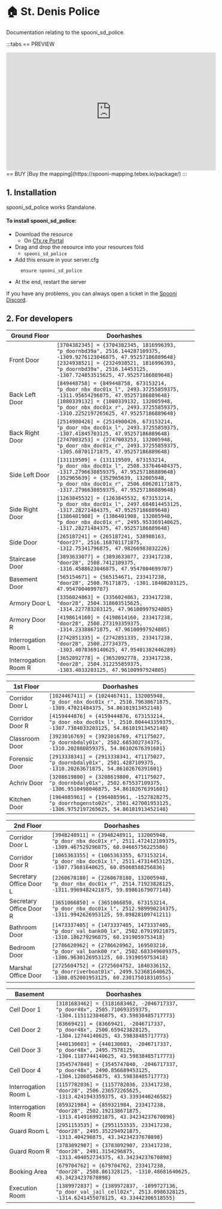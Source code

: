 # 🏠 St. Denis Police <Badge type="danger" text="CURRENTLY ONLY AVAILABLE FOR SPONSORS" />
Documentation relating to the spooni_sd_police.

<Badge type="warning" text="DISCLAIMER: This MLO is only an add-on to the existing St. Denis Police MLO from R*" />

:::tabs
== PREVIEW
<iframe width="560" height="315" src="https://www.youtube.com/embed/" frameborder="0" allow="accelerometer; autoplay; clipboard-write; encrypted-media; gyroscope; picture-in-picture; web-share" allowfullscreen></iframe>
== BUY
[Buy the mapping](https://spooni-mapping.tebex.io/package/)
:::

## 1. Installation
spooni_sd_police works Standalone.  

#### To install spooni_sd_police:
- Download the resource
  - On [Cfx.re Portal](https://portal.cfx.re/)
- Drag and drop the resource into your resources fold
  - `spooni_sd_police`
- Add this ensure in your server.cfg
  ```
    ensure spooni_sd_police
  ```
- At the end, restart the server

If you have any problems, you can always open a ticket in the [Spooni Discord](https://discord.gg/spooni).

## 2. For developers

<Badge type="warning" text="INFO: Some doorlocks have been overwritten. To avoid problems, we recommend entering our doorlocks at the top of the list in your doorlock script." />

| Ground Floor              | Doorhashes
|---------------------------|----------------------------------------------------------------------------------|
| Front Door                | `[3704382345] = {3704382345, 1816996393, "p_doornbd39a", 2516.144287109375, -1309.9276123046875, 47.95257186889648}` <br> `[2324938521] = {2324938521, 1816996393, "p_doornbd39a", 2516.14453125, -1307.724853515625, 47.95257186889648}`
| Back Left Door            | `[849448758] = {849448758, 673153214, "p_door_nbx_doc01x_l", 2493.37255859375, -1311.95654296875, 47.95257186889648}` <br> `[1080339132] = {1080339132, 132005948, "p_door_nbx_doc01x_r", 2493.37255859375, -1310.2252197265625, 47.95257186889648}`
| Back Right Door           | `[2514900426] = {2514900426, 673153214, "p_door_nbx_doc01x_l", 2493.37255859375, -1307.41845703125, 47.95257186889648}` <br> `[2747003253] = {2747003253, 132005948, "p_door_nbx_doc01x_r", 2493.37255859375, -1305.68701171875, 47.95257186889648}`
| Side Left Door            | `[131119509] = {131119509, 673153214, "p_door_nbx_doc01x_l", 2508.337646484375, -1317.2796630859375, 47.95257186889648}` <br> `[352965639] = {352965639, 132005948, "p_door_nbx_doc01x_r", 2506.606201171875, -1317.2796630859375, 47.95257186889648}`
| Side Right Door           | `[1263845532] = {1263845532, 673153214, "p_door_nbx_doc01x_l", 2497.684814453125, -1317.28271484375, 47.95257186889648}` <br> `[1386401908] = {1386401908, 132005948, "p_door_nbx_doc01x_r", 2495.953369140625, -1317.28271484375, 47.95257186889648}`
| Side Door                 | `[265187241] = {265187241, 538988163, "door27", 2516.168701171875, -1312.75341796875, 47.98266983032226}`
| Staircase Door            | `[3893633077] = {3893633077, 233417238, "door28", 2508.7412109375, -1316.4588623046875, 47.9547004699707}`
| Basement Door             | `[565154671] = {565154671, 233417238, "door28", 2508.76171875, -1301.18408203125, 47.9547004699707}`
| Armory Door L             | `[3356024863] = {3356024863, 233417238, "door28", 2504.318603515625, -1314.227783203125, 47.96100997924805}`
| Armory Door R             | `[4198614160] = {4198614160, 233417238, "door28", 2500.273193359375, -1314.23388671875, 47.96100997924805}`
| Interrogation Room L      | `[2742851335] = {2742851335, 233417238, "door28", 2500.27734375, -1303.4078369140625, 47.95401382446289}`
| Interrogation Room R      | `[3652092778] = {3652092778, 233417238, "door28", 2504.312255859375, -1303.4033203125, 47.96100997924805}`

| 1st Floor                 | Doorhashes
|---------------------------|----------------------------------------------------------------------------------|
| Corridor Door L           | `[1024467411] = {1024467411, 132005948, "p_door_nbx_doc01x_r", 2510.79638671875, -1309.47021484375, 54.86101913452148}`
| Corridor Door R           | `[4159444876] = {4159444876, 673153214, "p_door_nbx_doc01x_l", 2510.804443359375, -1307.7384033203125, 54.86101913452148}`
| Classroom Door            | `[3923016769] = {3923016769, 471175027, "p_doornbdaly01x", 2502.685302734375, -1310.202880859375, 54.86102676391601}`
| Forensic Door             | `[2913338341] = {2913338341, 471175027, "p_doornbdaly01x", 2501.4287109375, -1310.20263671875, 54.86102676391601}`
| Achriv Door               | `[3208619800] = {3208619800, 471175027, "p_doornbdaly01x", 2502.675537109375, -1306.9510498046875, 54.86102676391601}`
| Kitchen Door              | `[1964085961] = {1964085961, -1527828275, "p_doorrhogensto02x", 2501.427001953125, -1306.9752197265625, 54.86101913452148}`

| 2nd Floor                 | Doorhashes
|---------------------------|----------------------------------------------------------------------------------|
| Corridor Door L           | `[3948248911] = {3948248911, 132005948, "p_door_nbx_doc01x_r", 2511.472412109375, -1309.467529296875, 60.04665756225586}`
| Corridor Door R           | `[1065363355] = {1065363355, 673153214, "p_door_nbx_doc01x_l", 2511.47314453125, -1307.73681640625, 60.05068588256836}`
| Secretary Office Door L   | `[2260678180] = {2260678180, 132005948, "p_door_nbx_doc01x_r", 2514.71923828125, -1311.9969482421875, 59.89861679077148}`
| Secretary Office Door R   | `[3651066850] = {3651066850, 673153214, "p_door_nbx_doc01x_l", 2512.989990234375, -1311.9942626953125, 59.89828109741211}`
| Bathroom Door             | `[1473337405] = {1473337405, 1473337405, "p_door_val_bank00_lx", 2502.67919921875, -1310.186279296875, 60.1919059753418}`
| Bedroom Door              | `[2786620962] = {2786620962, 169503210, "p_door_val_bank00_rx", 2502.683349609375, -1306.9630126953125, 60.1919059753418}`
| Marshal Office Door       | `[2725604752] = {2725604752, 1840336152, "p_doorriverboat01x", 2499.523681640625, -1308.052001953125, 60.23017501831055s}`

| Basement                  | Doorhashes
|---------------------------|----------------------------------------------------------------------------------|
| Cell Door 1               | `[3181683462] = {3181683462, -2046717337, "p_door48x", 2505.710693359375, -1304.1151123046875, 43.59838485717773}`
| Cell Door 2               | `[83669421] = {83669421, -2046717337, "p_door48x", 2500.659423828125, -1304.12744140625, 43.59838485717773}`
| Cell Door 3               | `[440130603] = {440130603, -2046717337, "p_door48x", 2495.7578125, -1304.1187744140625, 43.59838485717773}`
| Cell Door 4               | `[3545747040] = {3545747040, -2046717337, "p_door48x", 2490.856689453125, -1304.12060546875, 43.59838485717773}`
| Interrogation Room L      | `[1157782036] = {1157782036, 233417238, "door28", 2506.236572265625, -1313.4241943359375, 43.3393440246582}`
| Interrogation Room R      | `[859321984] = {859321984, 233417238, "door28", 2502.192138671875, -1313.4149169921875, 43.34234237670898}`
| Guard Room L              | `[2951153535] = {2951153535, 233417238, "door28", 2495.352294921875, -1313.404296875, 43.34234237670898}`
| Guard Room R              | `[3783092907] = {3783092907, 233417238, "door28", 2491.3154296875, -1313.404052734375, 43.34234237670898}`
| Booking Area              | `[679704762] = {679704762, 233417238, "door28", 2508.861328125, -1310.48681640625, 43.34234237670898}`
| Execution Room            | `[1389972837] = {1389972837, -1099727136, "p_door_val_jail_cell02x", 2513.0986328125, -1314.6241455078125, 43.33442306518555}`
